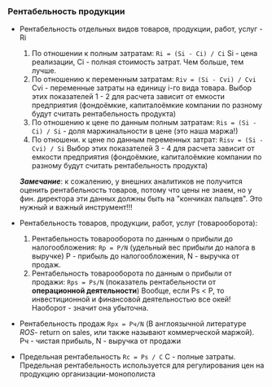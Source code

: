 ### Рентабельность продукции
- Рентабельность отдельных видов товаров, продукции, работ, услуг - Ri
	 1. По отношении к полным затратам: 
	 `Ri = (Si - Ci) / Ci`
	 Si - цена реализации, Ci - полная стоимость затрат. Чем больше, тем лучше.
	 2. По отношению к переменным затратам: 
	 `Riv = (Si - Cvi) / Cvi`
	 Cvi - переменные затраты на единицу i-го вида товара.
	 Выбор этих показателей 1 - 2 для расчета зависит от емкости предприятия (фондоёмкие, капиталоёмкие компании по разному будут считать рентабельность продукта)
	 3. По отношению к цене по данным полным затратам: 
	 `Ris = (Si - Ci) / Si` - доля маржинальности в цене (это наша маржа!)
	 4. По отношени. к цене по данным переменных затрат:
	 `Risv = (Si - Cvi) / Si`
	 Выбор этих показателей 3 - 4 для расчета зависит от емкости предприятия (фондоёмкие, капиталоёмкие компании по разному будут считать рентабельность продукта)
	
	 ***Замечание***: к сожалению, у внешних аналитиков не получится оценить рентабельность товаров, потому что цены не знаем, но у фин. директора эти данных должны быть на "кончиках пальцев".
	 Это нужный и важный инструмент!!!
- Рентабельность товаров, продукции, работ, услуг (товарооборота):
	 1. Рентабельность товарооборота по данным о прибыли до налогообложения: 
	 `Rp = P/N` (удельный вес прибыли до налога в выручке)
	 Р - прибыль до налогообложения, N - выручка от продаж.
	 2. Рентабельность товарооборота по данным о прибыли от продажи:
	 `Rps = Ps/N` (показатель рентабельности от **операционной деятельности**)
	 Вообще, если Ps < P, то инвестиционной и финансовой деятельностью все окей! Наоборот - значит она убыточна.
-  Рентабельность продаж
	 `Rpх = Pч/N` (В англоязычной литературе $ROS$- return on sales, или также называют коммерческой маржой).
	 Pч - чистая прибыль, N - выручка от продажи
- Предельная рентабельность
	 `Rc = Ps / C`
	 C - полные затраты. Предельная рентабельность используется для регулирования цен на продукцию организации-монополиста

